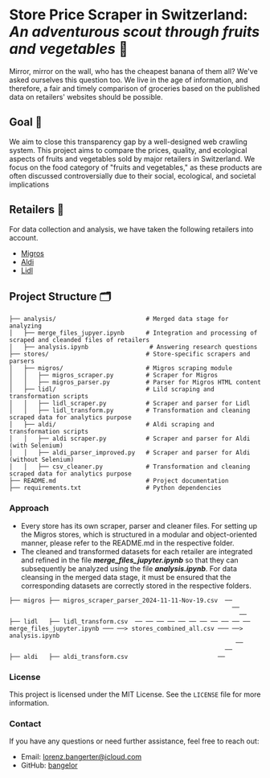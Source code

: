 
# Store Price Scraper in Switzerland: ***An adventurous scout through fruits and vegetables***  🍌

Mirror, mirror on the wall, who has the cheapest banana of them all? We've asked ourselves this question too. We live in the age of information, and therefore, a fair and timely comparison of groceries based on the published data on retailers' websites should be possible. 

## Goal 🎯
We aim to close this transparency gap by a well-designed web crawling system. This project aims to compare the prices, quality, and ecological aspects of fruits and vegetables sold by major retailers in Switzerland. We focus on the food category of "fruits and vegetables," as these products are often discussed controversially due to their social, ecological, and societal implications

## Retailers 🏬
For data collection and analysis, we have taken the following retailers into account.

- [Migros](https://www.migros.ch/de)
- [Aldi](https://www.aldi-now.ch/de)
- [Lidl](https://sortiment.lidl.ch/de)

## Project Structure 🗂️
```
├── analysis/                         # Merged data stage for analyzing
│   ├── merge_files_jupyer.ipynb      # Integration and processing of scraped and cleanded files of retailers
│   ├── analysis.ipynb                 # Answering research questions
├── stores/                           # Store-specific scrapers and parsers
│   ├── migros/                       # Migros scraping module
│   │   ├── migros_scraper.py         # Scraper for Migros
│   │   ├── migros_parser.py          # Parser for Migros HTML content
│   ├── lidl/                         # Lild scraping and transformation scripts
│   │   ├── lidl_scraper.py           # Scraper and parser for Lidl
│   │   ├── lidl_transform.py         # Transformation and cleaning scraped data for analytics purpose
│   ├── aldi/                         # Aldi scraping and transformation scripts
│   │   ├── aldi scraper.py           # Scraper and parser for Aldi (with Selenium)
│   │   ├── aldi_parser_improved.py   # Scraper and parser for Aldi (without Selenium)
│   │   ├── csv_cleaner.py            # Transformation and cleaning scraped data for analytics purpose
├── README.md                         # Project documentation
├── requirements.txt                  # Python dependencies

```
### Approach
- Every store has its own scraper, parser and cleaner files. For setting up the Migros stores, which is structured in a modular and object-oriented manner, please refer to the README.md in the respective folder. 
- The cleaned and transformed datasets for each retailer are integrated and refined in the file ***merge_files_jupyter.ipynb*** so that they can subsequently be analyzed using the file ***analysis.ipynb***. For data cleansing in the merged data stage, it must be ensured that the corresponding datasets are correctly stored in the respective folders.

```
├── migros ├── migros_scraper_parser_2024-11-11-Nov-19.csv  ──
                                                              ──
                                                                ──
├── lidl   ├── lidl_transform.csv  ── ── ── ── ── ── ── ── ── ── ──   merge_files_jupyter.ipynb ─── ──> stores_combined_all.csv ─── ──> analysis.ipynb
                                                               ──
                                                            ──
├── aldi   ├── aldi_transform.csv                         ──

```

### License

This project is licensed under the MIT License. See the `LICENSE` file for more information.

### Contact

If you have any questions or need further assistance, feel free to reach out:

- Email: lorenz.bangerter@icloud.com
- GitHub: [bangelor](https://github.com/bangelor)
